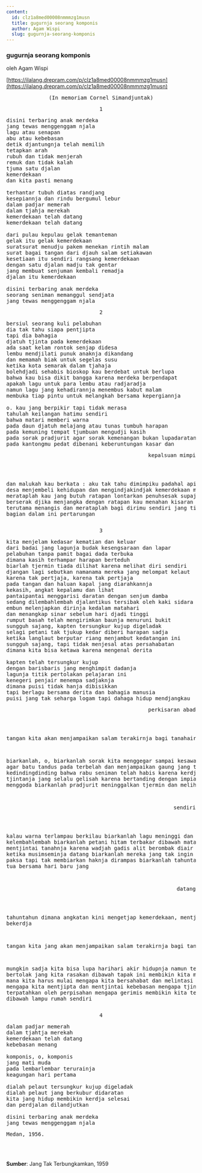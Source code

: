 ```yaml
---
content:
  id: clz1a8med00008nmmmzg1musn
  title: gugurnja seorang komponis
  author: Agam Wispi
  slug: gugurnja-seorang-komponis
---
```

### gugurnja seorang komponis

oleh Agam Wispi

[https://ilalang.drepram.com/p/clz1a8med00008nmmmzg1musn](https://ilalang.drepram.com/p/clz1a8med00008nmmmzg1musn)

<pre align="center">
(In memoriam Cornel Simandjuntak)
</pre>
<pre align="center">1</pre>
<pre>
disini terbaring anak merdeka
jang tewas menggenggam njala
lagu atau senapan
abu atau kebebasan
detik djantungnja telah memilih
tetapkan arah
rubuh dan tidak menjerah
remuk dan tidak kalah
tjuma satu djalan
kemerdekaan
dan kita pasti menang

terhantar tubuh diatas randjang
kesepiannja dan rindu bergumul lebur
dalam padjar memerah
dalam tjahja merekah
kemerdekaan telah datang
kemerdekaan telah datang

dari pulau kepulau gelak temanteman
gelak itu gelak kemerdekaan
suratsurat menudju pakem menekan rintih malam
surat bagai tangan dari djauh salam setiakawan
kesetiaan itu sendiri rangsang kemerdekaan
dengan satu djalan madju tak gentar
jang membuat senjuman kembali remadja
djalan itu kemerdekaan

disini terbaring anak merdeka
seorang seniman memanggul sendjata
jang tewas menggenggam njala
</pre>
<pre align="center">2</pre>
<pre>
bersiul seorang kuli pelabuhan
dia tak tahu siapa pentjipta
tapi dia bahagia
djatuh tjinta pada kemerdekaan
ada saat kelam rontok senjap didesa
lembu mendjilati punuk anaknja dikandang
dan memamah biak untuk segelas susu
ketika kota semarak dalam tjahaja
bolehdjadi sehabis bioskop kau berdebat untuk berlupa
bahwa kau bisa dikit bangga karena merdeka berpendapat
apakah lagu untuk para lembu atau radjaradja
namun lagu jang kehadirannja menembus kabut malam
membuka tiap pintu untuk melangkah bersama kepergiannja

o. kau jang berpikir tapi tidak merasa
tahulah keilangan hatimu sendiri
bahwa matari memberi warna
pada daun djatuh melajang atau tunas tumbuh harapan
pada kemuning tempat tjumbuan mengudji kasih
pada sorak pradjurit agar sorak kemenangan bukan lupadaratan lagi
pada kantongmu pedat dibenani keberuntungan kasar dan
<pre align="right">
kepalsuan mimpi
</pre>
dan malukah kau berkata : aku tak tahu dimimpiku
padahal api membakar desa menjembeli kehidupan
dan mengindjakindjak kemerdekaan
menangislah, merataplah kau jang butuh ratapan
lontarkan penuhsesak supaja hantjur berserak
djika menjangka dengan ratapan kau menahan kisaran angin
tapi terutama menangis dan merataplah bagi dirimu sendiri
jang tidak ambil bagian dalam ini pertarungan
</pre>
<pre align="center">3</pre>
<pre>
kita menjelam kedasar kematian dan keluar
dari badai jang lagunja budak kesengsaraan dan lapar
pelabuhan tanpa pamit bagai dada terbuka
dimana kasih terhampar harapan berteduh
biarlah tjermin tiada dilihat karena melihat diri sendiri
djangan lagi sebutkan namanama mereka jang melompat kelaut
karena tak pertjaja, karena tak pertjaja
pada tangan dan haluan kapal jang diarahkannja
kekasih, angkat kepalamu dan lihat
pantaipantai menggarisi daratan dengan senjum damba
sedang dilembahlembah djalantikus tersibak oleh kaki sidara
embun melenjapkan dirinja kedalam matahari
dan menangkap sinar sebelum hari djadi tinggi
rumput basah telah mengirimkan baunja menuruni bukit
sungguh sajang, kapten tersungkur kujup digeladak
selagi petani tak tjukup kedar diberi harapan sadja
ketika langlaut berputar riang menjambut kedatangan ini
sungguh sajang, tapi tidak menjesal atas persahabatan
dimana kita bisa ketawa karena mengenal derita

kapten telah tersungkur kujup
dengan barisbaris jang menghimpit dadanja
lagunja titik pertolakan pelajaran ini
kenegeri penjair menempa sadjaknja
dimana puisi tidak hanja dibisikkan
tapi berlagu bersama derita dan bahagia manusia
puisi jang tak seharga logam tapi dahaga hidup mendjangkau
<pre align="right">perkisaran abad</pre>

tangan kita akan menjampaikan
salam terakirnja bagi tanahair

biarkanlah, o, biarkanlah
sorak kita menggegar sampai kesawahsawah
agar batu tandus pada terbelah dan menjampaikan
gaung jang terbanting kedindingdinding
bahwa rabu seniman telah habis karena kerdjanja
karena tjintanja jang selalu gelisah
karena bertanding dengan impian murah jang menggoda
biarkanlah pradjurit meninggalkan tjermin dan melihatnja
<pre align="right">sendiri</pre>
kalau warna terlampau berkilau
biarkanlah lagu meninggi dan melajah kelembahlembah
biarkanlah petani hitam terbakar dibawah matahari
karena mentjintai tanahnja
karena wadjah gadis alit berombak diair tergenang
ketika musimseminja datang
biarkanlah mereka jang tak ingin darah dan paksa
tapi tak membiarkan haknja dirampas
biarkanlah tahuntahun mendjadi tua bersama hari baru jang
<pre align="right">datang</pre>
tahuntahun dimana angkatan kini
mengetjap kemerdekaan, mentjipta dan bekerdja

tangan kita jang akan menjampaikan
salam terakirnja bagi tanahir

mungkin sadja kita bisa lupa harihari akir hidupnja
namun tempat bertolak jang kita rasakan dibawah tapak ini
membikin kita mengerti dari mana kita harus mulai
mengapa kita bersahabat dan melintasi kepahitan
mengapa kita mentjipta dan mentjintai kebebasan
mengapa tjinta djadi tak terpatahkan oleh perpisahan
mengapa gerimis membikin kita tertambat
dibawah lampu rumah sendiri
</pre>
<pre align="center">4</pre>
<pre>
dalam padjar memerah
dalam tjahtja merekah
kemerdekaan telah datang
kebebasan menang

komponis, o, komponis
jang mati muda
pada lembarlembar terurainja
keagungan hari pertama

dialah pelaut tersungkur kujup digeladak
dialah pelaut jang berkubur didaratan
kita jang hidup membikin kerdja selesai
dan perdjalan dilandjutkan

disini terbaring anak merdeka
jang tewas menggenggam njala
</pre>

<pre>
Medan, 1956.
</pre>
<br/><br/>

**Sumber**: Jang Tak Terbungkamkan, 1959
